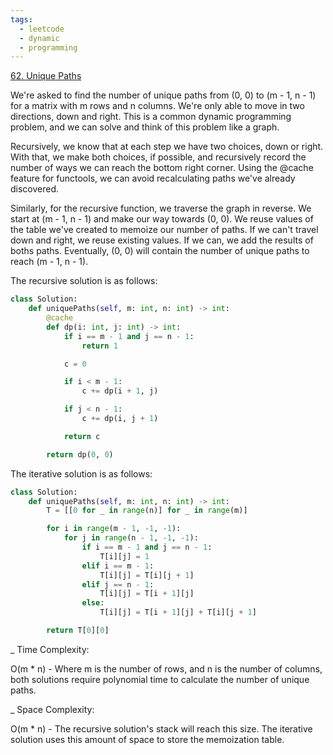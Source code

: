 ```yaml
---
tags:
  - leetcode
  - dynamic
  - programming
---
```


<a href="https://leetcode.com/problems/unique-paths/">62. Unique Paths</a>

We're asked to find the number of unique paths from (0, 0) to (m - 1, n - 1) for
a matrix with m rows and n columns. We're only able to move in two directions,
down and right. This is a common dynamic programming problem, and we can solve
and think of this problem like a graph.

Recursively, we know that at each step we have two choices, down or right. With
that, we make both choices, if possible, and recursively record the number of
ways we can reach the bottom right corner. Using the @cache feature for
functools, we can avoid recalculating paths we've already discovered.

Similarly, for the recursive function, we traverse the graph in reverse. We
start at (m - 1, n - 1) and make our way towards (0, 0). We reuse values of the
table we've created to memoize our number of paths. If we can't travel down and
right, we reuse existing values. If we can, we add the results of boths paths.
Eventually, (0, 0) will contain the number of unique paths to reach (m - 1, n -
1).

The recursive solution is as follows:

```python
class Solution:
    def uniquePaths(self, m: int, n: int) -> int:
        @cache
        def dp(i: int, j: int) -> int:
            if i == m - 1 and j == n - 1:
                return 1

            c = 0

            if i < m - 1:
                c += dp(i + 1, j)

            if j < n - 1:
                c += dp(i, j + 1)

            return c

        return dp(0, 0)
```

The iterative solution is as follows:

```python
class Solution:
    def uniquePaths(self, m: int, n: int) -> int:
        T = [[0 for _ in range(n)] for _ in range(m)]

        for i in range(m - 1, -1, -1):
            for j in range(n - 1, -1, -1):
                if i == m - 1 and j == n - 1:
                    T[i][j] = 1
                elif i == m - 1:
                    T[i][j] = T[i][j + 1]
                elif j == n - 1:
                    T[i][j] = T[i + 1][j]
                else:
                    T[i][j] = T[i + 1][j] + T[i][j + 1]

        return T[0][0]
```

\_ Time Complexity:

O(m \* n) - Where m is the number of rows, and n is the number of columns, both
solutions require polynomial time to calculate the number of unique paths.

\_ Space Complexity:

O(m \* n) - The recursive solution's stack will reach this size. The iterative
solution uses this amount of space to store the memoization table.
